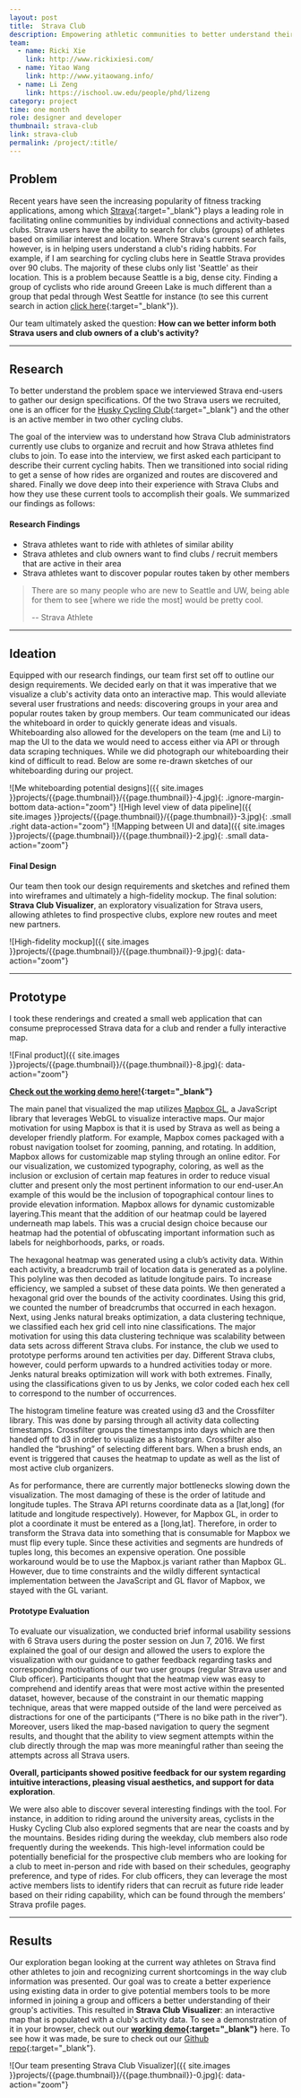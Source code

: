 ```yaml
---
layout: post
title:  Strava Club
description: Empowering athletic communities to better understand their data and make connections
team: 
  - name: Ricki Xie
    link: http://www.rickixiesi.com/
  - name: Yitao Wang
    link: http://www.yitaowang.info/
  - name: Li Zeng
    link: https://ischool.uw.edu/people/phd/lizeng
category: project
time: one month
role: designer and developer
thumbnail: strava-club
link: strava-club
permalink: /project/:title/
---
```



## Problem
Recent years have seen the increasing popularity of fitness tracking applications, among which [Strava](http://strava.com/){:target="_blank"} plays a leading role in facilitating online communities by individual connections and activity-based clubs. Strava users have the ability to search for clubs (groups) of athletes based on similiar interest and location. Where Strava's current search fails, however, is in helping users understand a club's riding habbits. For example, if I am searching for cycling clubs here in Seattle Strava provides over 90 clubs. The majority of these clubs only list 'Seattle' as their location. This is a problem because Seattle is a big, dense city. Finding a group of cyclists who ride around Greeen Lake is much different than a group that pedal through West Seattle for instance (to see this current search in action [click here](https://www.strava.com/clubs/search?utf8=%E2%9C%93&text=&location=Seattle&%5Bcountry%5D=United+States&%5Bstate%5D=Washington&%5Bcity%5D=Seattle&%5Blat_lng%5D=47.6062095%2C-122.3320708&sport_type=cycling&club_type=all){:target="_blank"}). 

Our team ultimately asked the question: **How can we better inform both Strava users and club owners of a club's activity?**

<hr class='magnifying'>

## Research
To better understand the problem space we interviewed Strava end-users to gather our design specifications. Of the two Strava users we recruited, one is an officer for the [Husky Cycling Club](http://www.huskycycling.org/){:target="_blank"} and the other is an active member in two other cycling clubs.

The goal of the interview was to understand how Strava Club administrators currently use clubs to organize and recruit and how Strava athletes find clubs to join. To ease into the interview, we first asked each participant to describe their current cycling habits. Then we transitioned into social riding to get a sense of how rides are organized and routes are discovered and shared. Finally we dove deep into their experience with Strava Clubs and how they use these current tools to accomplish their goals. We summarized our findings as follows:

#### Research Findings
- Strava athletes want to ride with athletes of similar ability
- Strava athletes and club owners want to find clubs / recruit members that are active in their area
- Strava athletes want to discover popular routes taken by other members

> There are so many people who are new to Seattle
and UW, being able for them to see [where we ride the
most] would be pretty cool. 
>
> -- Strava Athlete

<hr class='praise'>

## Ideation
Equipped with our research findings, our team first set off to outline our design requirements. We decided early on that it was imperative that we visualize a club's activity data onto an interactive map. This would alleviate several user frustrations and needs: discovering groups in your area and popular routes taken by group members. Our team communicated our ideas the whiteboard in order to quickly generate ideas and visuals. Whiteboarding also allowed for the developers on the team (me and Li) to map the UI to the data we would need to access either via API or through data scraping techniques. While we did photograph our whiteboarding their kind of difficult to read. Below are some re-drawn sketches of our whiteboarding during our project.

![Me whiteboarding potential designs]({{ site.images }}projects/{{page.thumbnail}}/{{page.thumbnail}}-4.jpg){: .ignore-margin-bottom data-action="zoom"}
![High level view of data pipeline]({{ site.images }}projects/{{page.thumbnail}}/{{page.thumbnail}}-3.jpg){: .small .right data-action="zoom"}
![Mapping between UI and data]({{ site.images }}projects/{{page.thumbnail}}/{{page.thumbnail}}-2.jpg){: .small data-action="zoom"}

#### Final Design
Our team then took our design requirements and sketches and refined them into wireframes and ultimately a high-fidelity mockup. The final solution: **Strava Club Visualizer**, an exploratory visualization for Strava users, allowing athletes to find prospective clubs, explore new routes and meet new partners.

![High-fidelity mockup]({{ site.images }}projects/{{page.thumbnail}}/{{page.thumbnail}}-9.jpg){: data-action="zoom"}

<hr class="flex">

## Prototype
I took these renderings and created a small web application that can consume preprocessed Strava data for a club and render a fully interactive map.

![Final product]({{ site.images }}projects/{{page.thumbnail}}/{{page.thumbnail}}-8.jpg){: data-action="zoom"}

**[Check out the working demo here!](http://cse512-16s.github.io/fp-rickixie-taoaoao-collnwalkr-lilizeng99/development/){:target="_blank"}**

The main panel that visualized the map utilizes [Mapbox GL](https://www.mapbox.com/mapbox-gl-js/api/), a JavaScript library that leverages WebGL to visualize interactive maps. Our major motivation for using Mapbox is that it is used by Strava as well as being a developer friendly platform. For example, Mapbox comes packaged with a robust navigation toolset for zooming, panning, and rotating. In addition, Mapbox allows for customizable map styling through an online editor. For our visualization, we customized typography, coloring, as well as the inclusion or exclusion of certain map features in order to reduce visual clutter and present only the most pertinent information to our end-user.An example of this would be the inclusion of topographical contour lines to provide elevation information. Mapbox allows for dynamic customizable layering.This meant that the addition of our heatmap could be layered underneath map labels. This was a crucial design choice because our heatmap had the potential of obfuscating important information such as labels for neighborhoods, parks, or roads.

The hexagonal heatmap was generated using a club’s activity
data. Within each activity, a breadcrumb trail of location data is
generated as a polyline. This polyline was then decoded as latitude
longitude pairs. To increase efficiency, we sampled a subset of these
data points. We then generated a hexagonal grid over the bounds of
the activity coordinates. Using this grid, we counted the number of
breadcrumbs that occurred in each hexagon. Next, using Jenks
natural breaks optimization, a data clustering technique, we
classified each hex grid cell into nine classifications. The major
motivation for using this data clustering technique was scalability
between data sets across different Strava clubs. For instance, the club
we used to prototype performs around ten activities per day.
Different Strava clubs, however, could perform upwards to a
hundred activities today or more. Jenks natural breaks optimization
will work with both extremes. Finally, using the classifications given
to us by Jenks, we color coded each hex cell to correspond to the
number of occurrences.

The histogram timeline feature was created using d3 and the
Crossfilter library. This was done by parsing through all activity data
collecting timestamps. Crossfilter groups the timestamps into days
which are then handed off to d3 in order to visualize as a histogram.
Crossfilter also handled the “brushing” of selecting different bars.
When a brush ends, an event is triggered that causes the heatmap to
update as well as the list of most active club organizers.

As for performance, there are currently major bottlenecks
slowing down the visualization. The most damaging of these is the
order of latitude and longitude tuples. The Strava API returns
coordinate data as a [lat,long] (for latitude and longitude
respectively). However, for Mapbox GL, in order to plot a coordinate
it must be entered as a [long,lat]. Therefore, in order to transform the
Strava data into something that is consumable for Mapbox we must
flip every tuple. Since these activities and segments are hundreds of
tuples long, this becomes an expensive operation. One possible workaround would be to use the Mapbox.js variant rather than
Mapbox GL. However, due to time constraints and the wildly
different syntactical implementation between the JavaScript and GL
flavor of Mapbox, we stayed with the GL variant.

#### Prototype Evaluation

To evaluate our visualization, we conducted brief informal
usability sessions with 6 Strava users during the poster session on
Jun 7, 2016. We first explained the goal of our design and allowed
the users to explore the visualization with our guidance to gather
feedback regarding tasks and corresponding motivations of our two
user groups (regular Strava user and Club officer). Participants
thought that the heatmap view was easy to comprehend and identify
areas that were most active within the presented dataset, however,
because of the constraint in our thematic mapping technique, areas
that were mapped outside of the land were perceived as distractions
for one of the participants (“There is no bike path in the river”).
Moreover, users liked the map-based navigation to query the segment results, and thought that the ability to view segment
attempts within the club directly through the map was more
meaningful rather than seeing the attempts across all Strava users.

**Overall, participants showed positive feedback for our system
regarding intuitive interactions, pleasing visual aesthetics, and
support for data exploration**.

We were also able to discover several interesting findings with
the tool. For instance, in addition to riding around the university
areas, cyclists in the Husky Cycling Club also explored segments
that are near the coasts and by the mountains. Besides riding during
the weekday, club members also rode frequently during the
weekends. This high-level information could be potentially
beneficial for the prospective club members who are looking for a
club to meet in-person and ride with based on their schedules,
geography preference, and type of rides. For club officers, they can
leverage the most active members lists to identify riders that can
recruit as future ride leader based on their riding capability, which
can be found through the members’ Strava profile pages. 

<hr class="hundred">

## Results

Our exploration began looking at the current way athletes on Strava find other athletes to join and recognizing current shortcomings in the way club information was presented. Our goal was to create a better experience using existing data in order to give potential members tools to be more informed in joining a group and officers a better understanding of their group's activities. This resulted in **Strava Club Visualizer**: an interactive map that is populated with a club's activity data. To see a demonstration of it in your browser, check out our **[working demo](http://cse512-16s.github.io/fp-rickixie-taoaoao-collnwalkr-lilizeng99/development/){:target="_blank"}** here. To see how it was made, be sure to check out our [Github repo](https://github.com/collnwalkr/strava-public){:target="_blank"}.


![Our team presenting Strava Club Visualizer]({{ site.images }}projects/{{page.thumbnail}}/{{page.thumbnail}}-0.jpg){: data-action="zoom"}
